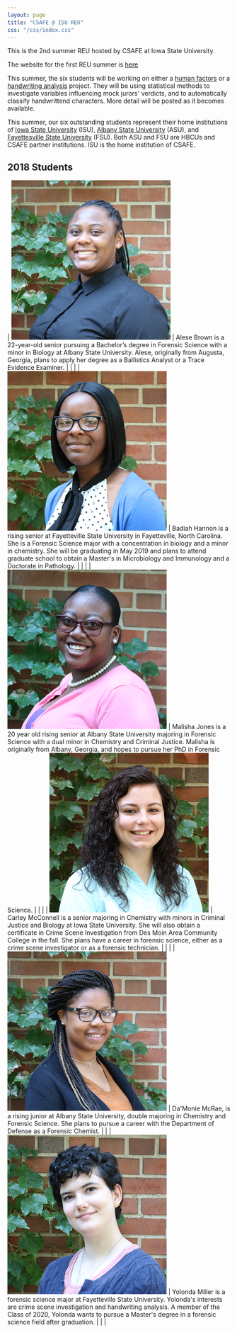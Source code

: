 ```yaml
---
layout: page
title: "CSAFE @ ISU REU"
css: "/css/index.css"
---
```


This is the 2nd summer REU hosted by CSAFE at Iowa State University. 

The website for the first REU summer is [here](https://csafe-isu.github.io/reu17/)

This summer, the six students will be working on either a [human factors](https://forensicstats.org/our-research/human-factors/) or a [handwriting analysis](https://forensicstats.org/our-research/statistical-foundations/handwriting-question-document-analysis/) project. They will be using statistical methods to investigate variables influencing mock jurors' verdicts, and to automatically classify handwrittend characters. More detail will be posted as it becomes available. 

This summer, our six outstanding students represent their home institutions of [Iowa State University](https://www.iastate.edu/) (ISU), [Albany State University](https://www.asurams.edu/archives/east/natural-sciences/) (ASU), and [Fayettesville State University](https://www.uncfsu.edu/academics/colleges-schools-and-departments/college-of-arts-and-sciences/department-of-biological-sciences/forensic-science-(bs)) (FSU). Both ASU and FSU are HBCUs and CSAFE partner institutions. ISU is the home institution of CSAFE.  

## 2018 Students 

| ![Alese Brown](img/ab-headshot.png) | Alese Brown is a 22-year-old senior pursuing a Bachelor’s degree in Forensic Science with a minor in Biology at Albany State University. Alese, originally from Augusta, Georgia, plans to apply her degree as a Ballistics Analyst or a Trace Evidence Examiner. | | |
| ![Badiah Hannon](img/bh-headshot.png) | Badiah Hannon is a rising senior at Fayetteville State University in Fayetteville, North Carolina. She is a Forensic Science major with a concentration in biology and a minor in chemistry. She will be graduating in May 2019 and plans to attend graduate school to obtain a Master's in Microbiology and Immunology and a Doctorate in Pathology. | | | 
| ![Malisha Jones](img/mj-headshot.png) | Malisha Jones is a 20 year old rising senior at Albany State University majoring in Forensic Science with a dual minor in Chemistry and Criminal Justice. Malisha is originally from Albany, Georgia, and hopes to pursue her PhD in Forensic Science. | | |
| ![Carley McConnell](img/cm-headshot.png) | Carley McConnell is a senior majoring in Chemistry with minors in Criminal Justice and Biology at Iowa State University. She will also obtain a certificate in Crime Scene Investigation from Des Moin Area Community College in the fall. She plans have a career in forensic science, either as a crime scene investigator or as a forensic technician.  | | |
| ![Da'Monie McRae](img/dm-headshot.png) | Da'Monie McRae, is a rising junior at Albany State University, double majoring in Chemistry and Forensic Science. She plans to pursue a career with the Department of Defense as a Forensic Chemist. | | | 
![Yolonda Miller](img/ym-headshot.png) | Yolonda Miller is a forensic science major at Fayetteville State University. Yolonda's interests are crime scene investigation and handwriting analysis. A member of the Class of 2020, Yolonda wants to pursue a Master's degree in a forensic science field after graduation. | | |
